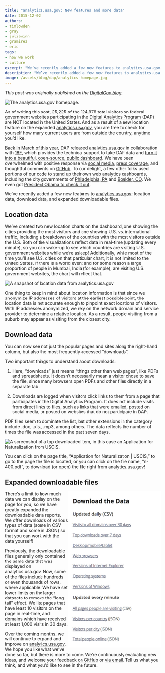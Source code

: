 ```yaml
---
title: "analytics.usa.gov: New features and more data"
date: 2015-12-02
authors:
- timlowden
- gray
- juliawinn
- gramirez
- eric
tags:
- how we work
- culture
excerpt: "We’ve recently added a few new features to analytics.usa.gov: location data, download data, and expanded downloadable files."
description: "We’ve recently added a few new features to analytics.usa.gov: location data, download data, and expanded downloadable files."
image: /assets/blog/dap/analytics-homepage.jpg
---
```


*This post was originally published on the [DigitalGov blog](https://www.digitalgov.gov/2015/12/01/analytics-usa-gov-new-features-and-more-data).*

![The analytics.usa.gov homepage.]({{site.baseurl}}/assets/blog/dap/analytics-homepage.jpg)

As of writing this post, 25,225 of the 124,878 total visitors on federal
government websites participating in the [Digital Analytics
Program](http://www.digitalgov.gov/services/dap/) (DAP) are NOT located
in the United States. And as a result of a new location feature on the
expanded [analytics.usa.gov](https://analytics.usa.gov/), you are free
to check for yourself how many current users are from outside the
country, anytime you’d like.

[Back in March of this year](http://mashable.com/2015/03/19/white-house-open-source-analytics/#lw5sIJFfwqq9),
DAP released [analytics.usa.gov](https://analytics.usa.gov/) in
collaboration with [18F](https://18f.gsa.gov/), which provides the
technical support to take DAP data and [turn it into a beautiful,
open-source, public
dashboard](https://18f.gsa.gov/2015/03/19/how-we-built-analytics-usa-gov/).
We have been overwhelmed with positive response via [social
media](https://twitter.com/18F/status/578563466018963456), [press
coverage](https://www.washingtonpost.com/news/the-switch/wp/2015/03/19/the-most-popular-government-web-sites-ranked/),
and thoughtful comments on
[GitHub](https://github.com/18F/analytics.usa.gov). To our delight, a
few other folks used portions of our code to stand up their own web
analytics dashboards, including the city governments of [Philadelphia,
PA](http://analytics.phila.gov/) and [Boulder,
CO](https://bouldercolorado.gov/stats). We even got [President Obama
to check it
out](https://www.digitalgov.gov/files/2015/12/POTUSdap.jpeg).

We’ve recently added a few new features to
[analytics.usa.gov](https://analytics.usa.gov/):
location data, download data, and expanded downloadable files.

Location data
-------------

We’ve created two new location charts on the dashboard, one showing the
cities providing the most visitors and one showing U.S. vs.
international traffic, including a breakdown of the countries with the
most visitors outside the U.S. Both of the visualizations reflect data
in real-time (updating every minute), so you can wake-up to see which
countries are visiting U.S. government websites while we’re asleep!
Additionally, while most of the time you’ll see U.S. cities on that
particular chart, it is not limited to the United States. If there is a
world event and for some reason a large proportion of people in Mumbai,
India (for example), are visiting U.S. government websites, the chart
will reflect that.

![A snapshot of location data from analytics.usa.gov]({{site.baseurl}}/assets/blog/dap/analytics-locations.jpg)

One thing to keep in mind about location information is that since we
anonymize IP addresses of visitors at the earliest possible point, the
location data is not accurate enough to pinpoint exact locations of
visitors. With IP addresses anonymized, we rely on the network domain
and service provider to determine a relative location. As a result,
people visiting from a suburb may appear as visiting from the closest
city.

Download data
-------------

You can now see not just the popular pages and sites along the
right-hand column, but also the most frequently accessed “downloads”.

Two important things to understand about downloads:

1. Here, “downloads” just means “things other than web pages”, like PDFs and spreadsheets. It doesn’t necessarily mean a visitor chose to save the file, since many browsers open PDFs and other files directly in a separate tab.

2. Downloads are logged when visitors click links to them from a page that participates in the Digital Analytics Program. It does not include visits from direct links to files, such as links that were emailed, posted on social media, or posted on websites that do not participate in DAP.

PDF files seem to dominate the list, but other extensions in the
category include .doc, .xls., .mp3, among others. The data reflects the
number of times the file was accessed in the past seven days.

![A screenshot of a top downloaded item, in this case an Application for Naturalization from USCIS.]({{site.baseurl}}/assets/blog/dap/analytics-downloads.jpg)

You can click on the page title, “Application for Naturalization |
USCIS,” to go to the page the file is located, or you can click on the
file name, “n-400.pdf”, to download (or open) the file right from
analytics.usa.gov!

Expanded downloadable files
---------------------------
<div style="float: right;"><img src="/assets/blog/dap/analytics-downloads2.jpg" alt="A list of types of data you can download from analytics.usa.gov." width="300px"></div>

There’s a limit to how much data we can display on the page for you, so
we have greatly expanded the downloadable data reports. We offer
downloads of various types of data (some in CSV format and some in JSON)
so that you can work with the data yourself!

Previously, the downloadable files generally only contained the same
data that was displayed on analytics.usa.gov. Now, some of the files
include hundreds or even thousands of rows, where applicable. We have
set lower limits on the larger datasets to remove the “long tail”
effect. We list pages that have least 10 visitors on the page in
real-time, and domains which have received at least 1,000 visits in 30
days.

Over the coming months, we will continue to expand and improve on
[analytics.usa.gov](https://analytics.usa.gov). We hope you like what
we’ve done so far, but there is more to come. We’re continuously
evaluating new ideas, and welcome your feedback [on GitHub](https://github.com/18F/analytics.usa.gov/issues)
or [via email](mailto:dap@support.digitalgov.gov). Tell us what you
think, and what you’d like to see in the future.
